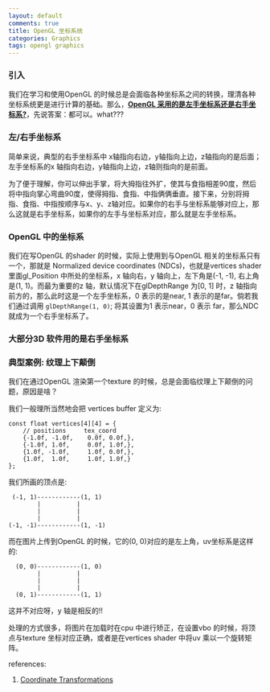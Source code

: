 ```yaml
---
layout: default
comments: true
title: OpenGL 坐标系统
categories: Graphics
tags: opengl graphics
---
```


### 引入

我们在学习和使用OpenGL 的时候总是会面临各种坐标系之间的转换，理清各种坐标系统更是进行计算的基础。那么，[**OpenGL 采用的是左手坐标系还是右手坐标系?**](https://stackoverflow.com/questions/4124041/is-opengl-coordinate-system-left-handed-or-right-handed)，先说答案：都可以。what???

### 左/右手坐标系

简单来说，典型的右手坐标系中 x轴指向右边，y轴指向上边，z轴指向的是后面；左手坐标系的x 轴指向右边，y轴指向上边，z轴则指向的是前面。

为了便于理解，你可以伸出手掌，将大拇指往外扩，使其与食指相差90度，然后将中指向掌心弯曲90度，使得拇指、食指、中指俩俩垂直。接下来，分别将拇指、食指、中指按顺序与x、y、z轴对应。如果你的右手与坐标系能够对应上，那么这就是右手坐标系，如果你的左手与坐标系对应，那么就是左手坐标系。


### OpenGL 中的坐标系

我们在写OpenGL 的shader 的时候，实际上使用到与OpenGL 相关的坐标系只有一个，那就是 Normalized device coordinates (NDCs)，也就是vertices shader 里面gl_Position 中所处的坐标系，x 轴向右，y 轴向上，左下角是(-1, -1), 右上角是(1, 1)。而最为重要的z 轴，默认情况下在glDepthRange 为[0, 1] 时，z 轴指向前方的，那么此时这是一个左手坐标系，0 表示的是near, 1 表示的是far。倘若我们通过调用 `glDepthRange(1, 0)`; 将其设置为1 表示near，0 表示 far，那么NDC 就成为一个右手坐标系了。

<!-- more -->

### 大部分3D 软件用的是右手坐标系




### 典型案例: 纹理上下颠倒

我们在通过OpenGL 渲染第一个texture 的时候，总是会面临纹理上下颠倒的问题，原因是啥？

我们一般理所当然地会把 vertices buffer 定义为:
```
const float vertices[4][4] = {
    // positions     tex_coord
    {-1.0f, -1.0f,    0.0f, 0.0f,},
    {-1.0f, 1.0f,     0.0f, 1.0f,},
    {1.0f, -1.0f,     1.0f, 0.0f,},
    {1.0f,  1.0f,     1.0f, 1.0f,}
};
```

我们所画的顶点是:

```       
 (-1, 1)------------(1, 1)
        |          |
        |          |
        |          |
(-1, -1)------------(1, -1)
```

而在图片上传到OpenGL 的时候，它的(0, 0)对应的是左上角，uv坐标系是这样的:

```
  (0, 0)------------(1, 0)
        |          |
        |          |
        |          |
  (0, 1)------------(1, 1)
```

这并不对应呀，y 轴是相反的!!

处理的方式很多，将图片在加载时在cpu 中进行矫正，在设置vbo 的时候，将顶点与texture 坐标对应正确，或者是在vertices shader 中将uv 乘以一个旋转矩阵。


references:

1. [Coordinate Transformations](https://www.khronos.org/opengl/wiki/Coordinate_Transformations)

